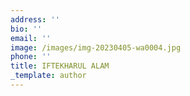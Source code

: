 ```yaml
---
address: ''
bio: ''
email: ''
image: /images/img-20230405-wa0004.jpg
phone: ''
title: IFTEKHARUL ALAM
_template: author
---
```



